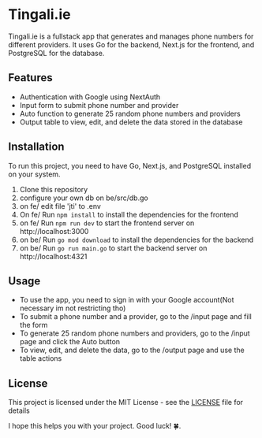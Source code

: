 # Tingali.ie

Tingali.ie is a fullstack app that generates and manages phone numbers for different providers. It uses Go for the backend, Next.js for the frontend, and PostgreSQL for the database.

## Features

- Authentication with Google using NextAuth
- Input form to submit phone number and provider
- Auto function to generate 25 random phone numbers and providers
- Output table to view, edit, and delete the data stored in the database

## Installation

To run this project, you need to have Go, Next.js, and PostgreSQL installed on your system.

1. Clone this repository
2. configure your own db on be/src/db.go
3. on fe/ edit file 'jti' to .env
4. On fe/ Run `npm install` to install the dependencies for the frontend
5. on fe/ Run `npm run dev` to start the frontend server on http://localhost:3000
6. on be/ Run `go mod download` to install the dependencies for the backend
7. on be/ Run `go run main.go` to start the backend server on http://localhost:4321

## Usage

- To use the app, you need to sign in with your Google account(Not necessary im not restricting tho)
- To submit a phone number and a provider, go to the /input page and fill the form
- To generate 25 random phone numbers and providers, go to the /input page and click the Auto button
- To view, edit, and delete the data, go to the /output page and use the table actions

## License

This project is licensed under the MIT License - see the [LICENSE](LICENSE.txt) file for details

I hope this helps you with your project. Good luck! 🍀.